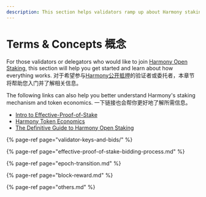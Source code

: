 ```yaml
---
description: This section helps validators ramp up about Harmony staking
---
```


# Terms & Concepts 概念

For those validators or delegators who would like to join [Harmony Open Staking](http://staking.harmony.one/), this section will help you get started and learn about how everything works. 对于希望参与[Harmony公开抵押](https://staking.harmony.one/validators)的验证者或委托者，本章节将帮助您入门并了解相关信息。

The following links can also help you better understand Harmony's staking mechanism and token economics. 一下链接也会帮你更好地了解所需信息。

* [Intro to Effective-Proof-of-Stake](https://github.com/harmony-one/docs-home-cn/tree/4b2bc81c3449d66c0e2a510519ca3489dbf66ab5/harmony-one/introducing-harmonys-effective-proof-of-stake-epos-2d39b4b8d58/README.md)
* [Harmony Token Economics](https://github.com/harmony-one/docs-home-cn/tree/4b2bc81c3449d66c0e2a510519ca3489dbf66ab5/harmony-one/harmonys-new-tokenomics-bcdac0db60d7/README.md)
* [The Definitive Guide to Harmony Open Staking](https://medium.com/harmony-one/the-definitive-guide-to-harmony-open-staking-6c78976a7d63)

{% page-ref page="validator-keys-and-bids/" %}

{% page-ref page="effective-proof-of-stake-bidding-process.md" %}

{% page-ref page="epoch-transition.md" %}

{% page-ref page="block-reward.md" %}

{% page-ref page="others.md" %}

